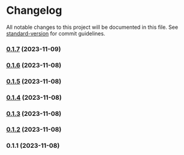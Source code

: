 # Changelog

All notable changes to this project will be documented in this file. See [standard-version](https://github.com/conventional-changelog/standard-version) for commit guidelines.

### [0.1.7](https://github.com/LucasSAmaral/spotify-playlist-manager/compare/v0.1.6...v0.1.7) (2023-11-09)

### [0.1.6](https://github.com/LucasSAmaral/spotify-playlist-manager/compare/v0.1.5...v0.1.6) (2023-11-08)

### [0.1.5](https://github.com/LucasSAmaral/spotify-playlist-manager/compare/v0.1.4...v0.1.5) (2023-11-08)

### [0.1.4](https://github.com/LucasSAmaral/spotify-playlist-manager/compare/v0.1.3...v0.1.4) (2023-11-08)

### [0.1.3](https://github.com/LucasSAmaral/spotify-playlist-manager/compare/v0.1.2...v0.1.3) (2023-11-08)

### [0.1.2](https://github.com/LucasSAmaral/spotify-playlist-manager/compare/v0.1.1...v0.1.2) (2023-11-08)

### 0.1.1 (2023-11-08)
